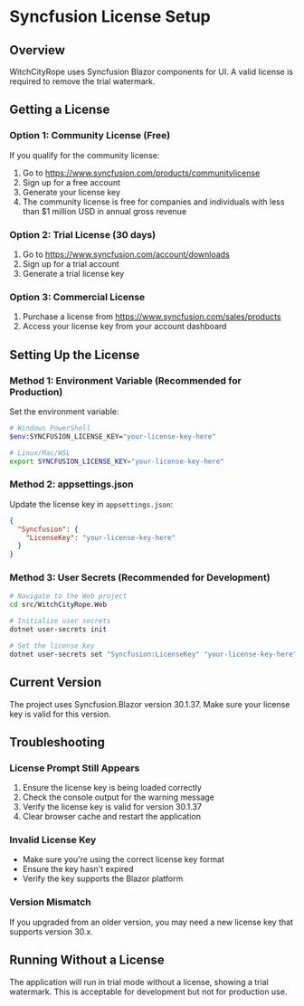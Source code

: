 # Syncfusion License Setup

## Overview
WitchCityRope uses Syncfusion Blazor components for UI. A valid license is required to remove the trial watermark.

## Getting a License

### Option 1: Community License (Free)
If you qualify for the community license:
1. Go to https://www.syncfusion.com/products/communitylicense
2. Sign up for a free account
3. Generate your license key
4. The community license is free for companies and individuals with less than $1 million USD in annual gross revenue

### Option 2: Trial License (30 days)
1. Go to https://www.syncfusion.com/account/downloads
2. Sign up for a trial account
3. Generate a trial license key

### Option 3: Commercial License
1. Purchase a license from https://www.syncfusion.com/sales/products
2. Access your license key from your account dashboard

## Setting Up the License

### Method 1: Environment Variable (Recommended for Production)
Set the environment variable:
```bash
# Windows PowerShell
$env:SYNCFUSION_LICENSE_KEY="your-license-key-here"

# Linux/Mac/WSL
export SYNCFUSION_LICENSE_KEY="your-license-key-here"
```

### Method 2: appsettings.json
Update the license key in `appsettings.json`:
```json
{
  "Syncfusion": {
    "LicenseKey": "your-license-key-here"
  }
}
```

### Method 3: User Secrets (Recommended for Development)
```bash
# Navigate to the Web project
cd src/WitchCityRope.Web

# Initialize user secrets
dotnet user-secrets init

# Set the license key
dotnet user-secrets set "Syncfusion:LicenseKey" "your-license-key-here"
```

## Current Version
The project uses Syncfusion.Blazor version 30.1.37. Make sure your license key is valid for this version.

## Troubleshooting

### License Prompt Still Appears
1. Ensure the license key is being loaded correctly
2. Check the console output for the warning message
3. Verify the license key is valid for version 30.1.37
4. Clear browser cache and restart the application

### Invalid License Key
- Make sure you're using the correct license key format
- Ensure the key hasn't expired
- Verify the key supports the Blazor platform

### Version Mismatch
If you upgraded from an older version, you may need a new license key that supports version 30.x.

## Running Without a License
The application will run in trial mode without a license, showing a trial watermark. This is acceptable for development but not for production use.